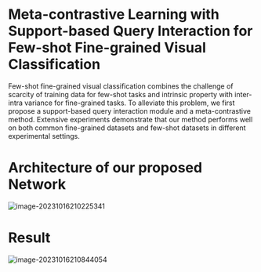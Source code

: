 # Meta-contrastive Learning with Support-based Query Interaction for Few-shot Fine-grained Visual Classification

Few-shot fine-grained visual classification combines the challenge of scarcity of training data for few-shot tasks and intrinsic property with inter-intra variance for fine-grained tasks. To alleviate this problem, we first propose a support-based query interaction module and a meta-contrastive method. Extensive experiments demonstrate that our method performs well on both common fine-grained datasets and few-shot datasets in different experimental settings.

# Architecture of our proposed Network

![image-20231016210225341](C:\Users\1\AppData\Roaming\Typora\typora-user-images\image-20231016210225341.png)

#  Result

![image-20231016210844054](C:\Users\1\AppData\Roaming\Typora\typora-user-images\image-20231016210844054.png)